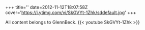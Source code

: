 +++
title=''
date=2012-11-12T18:07:58Z
cover='https://i.ytimg.com/vi/SkGVYt-1Zhk/sddefault.jpg'
+++

All content belongs to GlennBeck.
{{< youtube SkGVYt-1Zhk >}}

